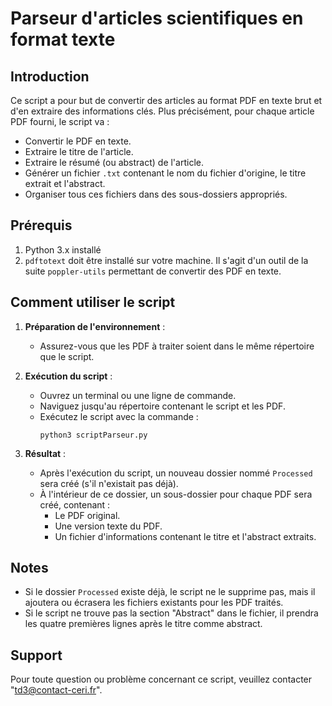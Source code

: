 # Parseur d'articles scientifiques en format texte

## Introduction

Ce script a pour but de convertir des articles au format PDF en texte brut et d'en extraire des informations clés. Plus précisément, pour chaque article PDF fourni, le script va :

- Convertir le PDF en texte.
- Extraire le titre de l'article.
- Extraire le résumé (ou abstract) de l'article.
- Générer un fichier `.txt` contenant le nom du fichier d'origine, le titre extrait et l'abstract.
- Organiser tous ces fichiers dans des sous-dossiers appropriés.

## Prérequis

1. Python 3.x installé
2. `pdftotext` doit être installé sur votre machine. Il s'agit d'un outil de la suite `poppler-utils` permettant de convertir des PDF en texte.

## Comment utiliser le script

1. **Préparation de l'environnement** :

   - Assurez-vous que les PDF à traiter soient dans le même répertoire que le script.

2. **Exécution du script** :

   - Ouvrez un terminal ou une ligne de commande.
   - Naviguez jusqu'au répertoire contenant le script et les PDF.
   - Exécutez le script avec la commande :
     ```
     python3 scriptParseur.py
     ```

3. **Résultat** :

   - Après l'exécution du script, un nouveau dossier nommé `Processed` sera créé (s'il n'existait pas déjà).
   - À l'intérieur de ce dossier, un sous-dossier pour chaque PDF sera créé, contenant :
     - Le PDF original.
     - Une version texte du PDF.
     - Un fichier d'informations contenant le titre et l'abstract extraits.

## Notes

- Si le dossier `Processed` existe déjà, le script ne le supprime pas, mais il ajoutera ou écrasera les fichiers existants pour les PDF traités.
- Si le script ne trouve pas la section "Abstract" dans le fichier, il prendra les quatre premières lignes après le titre comme abstract.

## Support

Pour toute question ou problème concernant ce script, veuillez contacter "td3@contact-ceri.fr".
